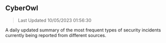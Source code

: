 ## CyberOwl 
> Last Updated 10/05/2023 01:56:30 


A daily updated summary of the most frequent types of security incidents currently being reported from different sources.

